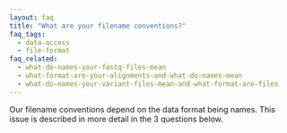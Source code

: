 ```yaml
---
layout: faq
title: "What are your filename conventions?"
faq_tags:
  - data-access
  - file-format
faq_related:
  - what-do-names-your-fastq-files-mean
  - what-format-are-your-alignments-and-what-do-names-mean
  - what-do-names-your-variant-files-mean-and-what-format-are-files
---
```

                    
Our filename conventions depend on the data format being names. This issue is described in more detail in the 3 questions below.

